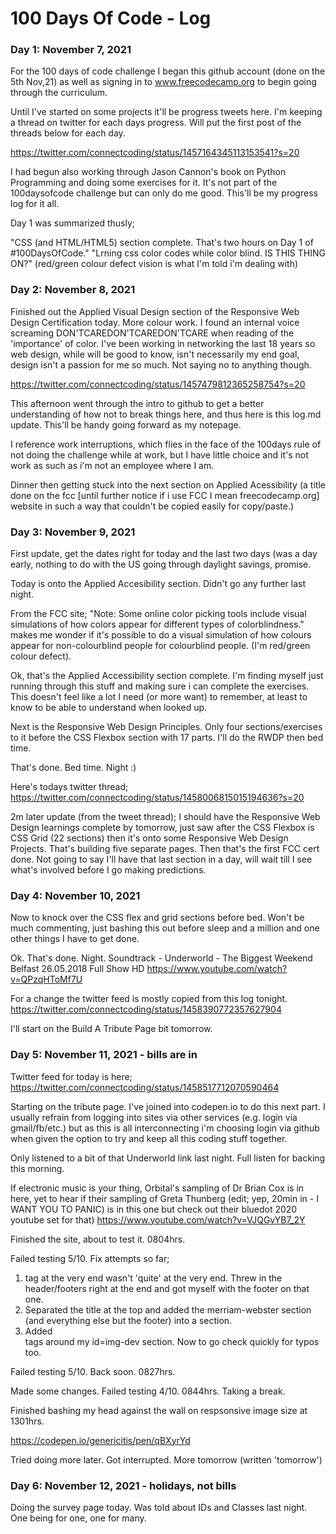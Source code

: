 # 100 Days Of Code - Log

### Day 1: November 7, 2021

For the 100 days of code challenge I began this github account (done on the 5th Nov,21) as well as signing in to www.freecodecamp.org to begin going through the curriculum. 

Until I've started on some projects it'll be progress tweets here. I'm keeping a thread on twitter for each days progress. Will put the first post of the threads below for each day.

https://twitter.com/connectcoding/status/1457164345113153541?s=20

I had begun also working through Jason Cannon's book on Python Programming and doing some exercises for it. It's not part of the 100daysofcode challenge but can only do me good. This'll be my progress log for it all.

Day 1 was summarized thusly; 

"CSS (and HTML/HTML5) section complete. That's two hours on Day 1 of #100DaysOfCode."
"Lrning css color codes while color blind. IS THIS THING ON?" (red/green colour defect vision is what I'm told i'm dealing with)

### Day 2: November 8, 2021

Finished out the Applied Visual Design section of the Responsive Web Design Certification today. More colour work. I found an internal voice screaming DON'TCAREDON'TCAREDON'TCARE when reading of the 'importance' of color. I've been working in networking the last 18 years so web design, while will be good to know, isn't necessarily my end goal, design isn't a passion for me so much. Not saying no to anything though.

https://twitter.com/connectcoding/status/1457479812365258754?s=20

This afternoon went through the intro to github to get a better understanding of how not to break things here, and thus here is this log.md update. This'll be handy going forward as my notepage.

I reference work interruptions, which flies in the face of the 100days rule of not doing the challenge while at work, but I have little choice and it's not work as such as i'm not an employee where I am.

Dinner then getting stuck into the next section on Applied Acessibility (a title done on the fcc [until further notice if i use FCC I mean freecodecamp.org] website in such a way that couldn't be copied easily for copy/paste.)

### Day 3: November 9, 2021

First update, get the dates right for today and the last two days (was a day early, nothing to do with the US going through daylight savings, promise.

Today is onto the Applied Accesibility section. Didn't go any further last night. 

From the FCC site; "Note: Some online color picking tools include visual simulations of how colors appear for different types of colorblindness." makes me wonder if it's possible to do a visual simulation of how colours appear for non-colourblind people for colourblind people. (I'm red/green colour defect).

Ok, that's the Applied Accessibility section complete. I'm finding myself just running through this stuff and making sure i can complete the exercises. This doesn't feel like a lot I need (or more want) to remember, at least to know to be able to understand when looked up.

Next is the Responsive Web Design Principles. Only four sections/exercises to it before the CSS Flexbox section with 17 parts. I'll do the RWDP then bed time.

That's done. Bed time. Night :)

Here's todays twitter thread; https://twitter.com/connectcoding/status/1458006815015194636?s=20

2m later update (from the tweet thread); I should have the Responsive Web Design learnings complete by tomorrow, just saw after the CSS Flexbox is  CSS Grid (22 sections) then it's onto some Responsive Web Design Projects. That's building five separate pages. Then that's the first FCC cert done. Not going to say I'll have that last section in a day, will wait till I see what's involved before I go making predictions.


### Day 4: November 10, 2021

Now to knock over the CSS flex and grid sections before bed. Won't be much commenting, just bashing this out before sleep and a million and one other things I have to get done.

Ok. That's done. Night. Soundtrack -  Underworld - The Biggest Weekend Belfast 26.05.2018 Full Show HD https://www.youtube.com/watch?v=QPzqHToMf7U

For a change the twitter feed is mostly copied from this log tonight. https://twitter.com/connectcoding/status/1458390772357627904

I'll start on the Build A Tribute Page bit tomorrow.

### Day 5: November 11, 2021 - bills are in

Twitter feed for today is here; https://twitter.com/connectcoding/status/1458517712070590464

Starting on the tribute page. I've joined into codepen.io to do this next part. I usually refrain from logging into sites via other services (e.g. login via gmail/fb/etc.) but as this is all interconnecting i'm choosing login via github when given the option to try and keep all this coding stuff together.

Only listened to a bit of that Underworld link last night. Full listen for backing this morning.

If electronic music is your thing, Orbital's sampling of Dr Brian Cox is in here, yet to hear if their sampling of Greta Thunberg (edit; yep, 20min in - I WANT YOU TO PANIC) is in this one but check out their bluedot 2020 youtube set for that) https://www.youtube.com/watch?v=VJQGvYB7_2Y

Finished the site, about to test it. 0804hrs.

Failed testing 5/10. Fix attempts so far;

1. </id> tag at the very end wasn't 'quite' at the very end. Threw in the header/footers right at the end and got myself with the footer on that one.
2. Separated the title at the top and added the merriam-webster section (and everything else but the footer) into a <body> section.
3. Added <div> tags around my id=img-dev section. Now to go check quickly for typos too.

Failed testing 5/10. Back soon. 0827hrs.

  Made some changes. Failed testing 4/10. 0844hrs. Taking a break.

Finished bashing my head against the wall on respsonsive image size at 1301hrs.

https://codepen.io/genericitis/pen/qBXyrYd

 
  Tried doing more later. Got interrupted. More tomorrow (written 'tomorrow')

### Day 6: November 12, 2021 - holidays, not bills
  
  
  Doing the survey page today. Was told about IDs and Classes last night. One being for one, one for many. 
